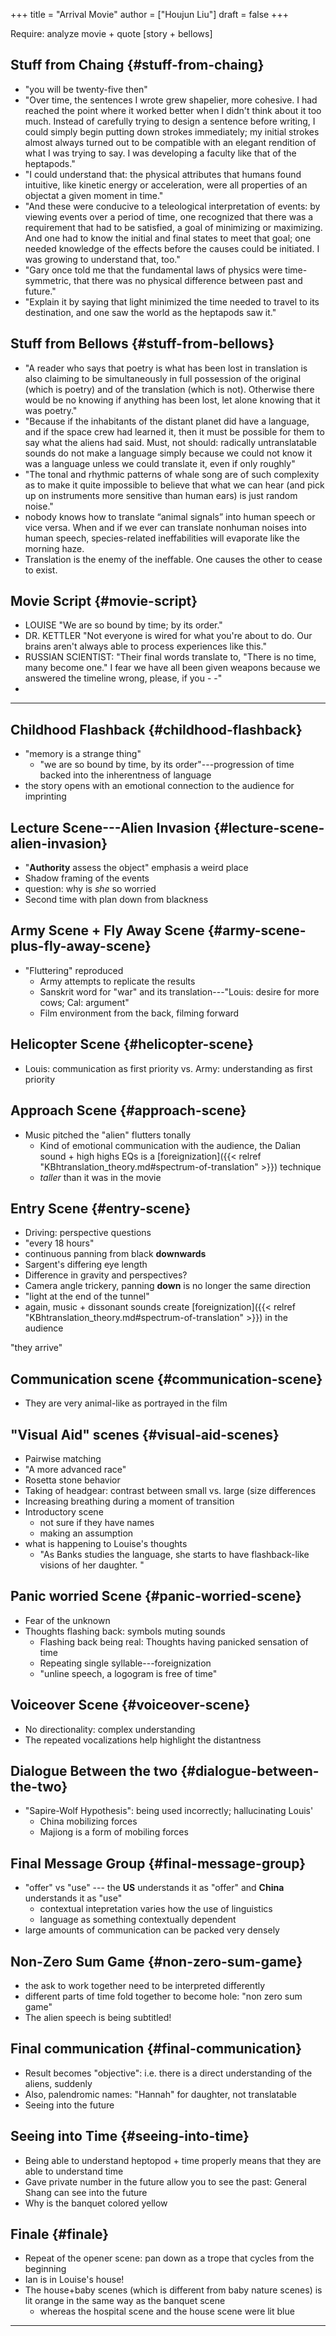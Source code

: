 +++
title = "Arrival Movie"
author = ["Houjun Liu"]
draft = false
+++

Require: analyze movie + quote [story + bellows]


## Stuff from Chaing {#stuff-from-chaing}

-   "you will be twenty-five then"
-   "Over time, the sentences I wrote grew shapelier, more cohesive. I had reached the point where it worked better when I didn't think about it too much. Instead of carefully trying to design a sentence before writing, I could simply begin putting down strokes immediately; my initial strokes almost always turned out to be compatible with an elegant rendition of what I was trying to say. I was developing a faculty like that of the heptapods."
-   "I could understand that: the physical attributes that humans found intuitive, like kinetic energy or acceleration, were all properties of an objectat a given moment in time."
-   "And these were conducive to a teleological interpretation of events: by viewing events over a period of time, one recognized that there was a requirement that had to be satisfied, a goal of minimizing or maximizing. And one had to know the initial and final states to meet that goal; one needed knowledge of the effects before the causes could be initiated. I was growing to understand that, too."
-   "Gary once told me that the fundamental laws of physics were time-symmetric, that there was no physical difference between past and future."
-   "Explain it by saying that light minimized the time needed to travel to its destination, and one saw the world as the heptapods saw it."


## Stuff from Bellows {#stuff-from-bellows}

-   "A reader who says that poetry is what has been lost in translation is also claiming to be simultaneously in full possession of the original (which is poetry) and of the translation (which is not). Otherwise there would be no knowing if anything has been lost, let alone knowing that it was poetry."
-   "Because if the inhabitants of the distant planet did have a language, and if the space crew had learned it, then it must be possible for them to say what the aliens had said. Must, not should: radically untranslatable sounds do not make a language simply because we could not know it was a language unless we could translate it, even if only roughly"
-   "The tonal and rhythmic patterns of whale song are of such complexity as to make it quite impossible to believe that what we can hear (and pick up on instruments more sensitive than human ears) is just random noise."
-   nobody knows how to translate “animal signals” into human speech or vice versa. When and if we ever can translate nonhuman noises into human speech, species-related ineffabilities will evaporate like the morning haze.
-   Translation is the enemy of the ineffable. One causes the other to cease to exist.


## Movie Script {#movie-script}

-   LOUISE "We are so bound by time; by its order."
-   DR. KETTLER "Not everyone is wired for what you're about to do. Our brains aren't always able to process experiences like this."
-   RUSSIAN SCIENTIST: "Their final words translate to, "There is no time, many become one." I fear we have all been given weapons because we answered the timeline wrong, please, if you - -"
-

---


## Childhood Flashback {#childhood-flashback}

-   "memory is a strange thing"
    -   "we are so bound by time, by its order"---progression of time backed into the inherentness of language
-   the story opens with an emotional connection to the audience for imprinting


## Lecture Scene---Alien Invasion {#lecture-scene-alien-invasion}

-   "**Authority** assess the object" emphasis a weird place
-   Shadow framing of the events
-   question: why is _she_ so worried
-   Second time with plan down from blackness


## Army Scene + Fly Away Scene {#army-scene-plus-fly-away-scene}

-   "Fluttering" reproduced
    -   Army attempts to replicate the results
    -   Sanskrit word for "war" and its translation---"Louis: desire for more cows; Cal: argument"
    -   Film environment from the back, filming forward


## Helicopter Scene {#helicopter-scene}

-   Louis: communication as first priority vs. Army: understanding as first priority


## Approach Scene {#approach-scene}

-   Music pitched the "alien" flutters tonally
    -   Kind of emotional communication with the audience, the Dalian sound + high highs EQs is a [foreignization]({{< relref "KBhtranslation_theory.md#spectrum-of-translation" >}}) technique
    -   _taller_ than it was in the movie


## Entry Scene {#entry-scene}

-   Driving: perspective questions
-   "every 18 hours"
-   continuous panning from black **downwards**
-   Sargent's differing eye length
-   Difference in gravity and perspectives?
-   Camera angle trickery, panning **down** is no longer the same direction
-   "light at the end of the tunnel"
-   again, music + dissonant sounds create [foreignization]({{< relref "KBhtranslation_theory.md#spectrum-of-translation" >}}) in the audience

"they arrive"


## Communication scene {#communication-scene}

-   They are very animal-like as portrayed in the film


## "Visual Aid" scenes {#visual-aid-scenes}

-   Pairwise matching
-   "A more advanced race"
-   Rosetta stone behavior
-   Taking of headgear: contrast between small vs. large (size differences
-   Increasing breathing during a moment of transition
-   Introductory scene
    -   not sure if they have names
    -   making an assumption
-   what is happening to Louise's thoughts
    -   "As Banks studies the language, she starts to have flashback-like visions of her daughter. "


## Panic worried Scene {#panic-worried-scene}

-   Fear of the unknown
-   Thoughts flashing back: symbols muting sounds
    -   Flashing back being real: Thoughts having panicked sensation of time
    -   Repeating single syllable---foreignization
    -   "unline speech, a logogram is free of time"


## Voiceover Scene {#voiceover-scene}

-   No directionality: complex understanding
-   The repeated vocalizations help highlight the distantness


## Dialogue Between the two {#dialogue-between-the-two}

-   "Sapire-Wolf Hypothesis": being used incorrectly; hallucinating Louis'
    -   China mobilizing forces
    -   Majiong is a form of mobiling forces


## Final Message Group {#final-message-group}

-   "offer" vs "use" --- the **US** understands it as "offer" and **China** understands it as "use"
    -   contextual intepretation varies how the use of linguistics
    -   language as something contextually dependent
-   large amounts of communication can be packed very densely


## Non-Zero Sum Game {#non-zero-sum-game}

-   the ask to work together need to be interpreted differently
-   different parts of time fold together to become hole: "non zero sum game"
-   The alien speech is being subtitled!


## Final communication {#final-communication}

-   Result becomes "objective": i.e. there is a direct understanding of the aliens, suddenly
-   Also, palendromic names: "Hannah" for daughter, not translatable
-   Seeing into the future


## Seeing into Time {#seeing-into-time}

-   Being able to understand heptopod + time properly means that they are able to understand time
-   Gave private number in the future allow you to see the past: General Shang can see into the future
-   Why is the banquet colored yellow


## Finale {#finale}

-   Repeat of the opener scene: pan down as a trope that cycles from the beginning
-   Ian is in Louise's house!
-   The house+baby scenes (which is different from baby nature scenes) is lit orange in the same way as the banquet scene
    -   whereas the hospital scene and the house scene were lit blue

---